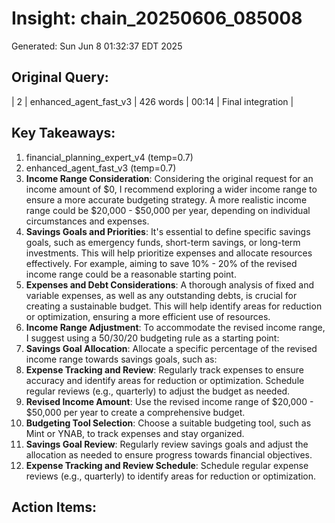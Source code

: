 # Insight: chain_20250606_085008
Generated: Sun Jun  8 01:32:37 EDT 2025

## Original Query:
| 2 | enhanced_agent_fast_v3 | 426 words | 00:14 | Final integration |

## Key Takeaways:
1. financial_planning_expert_v4 (temp=0.7)
2. enhanced_agent_fast_v3 (temp=0.7)
1. **Income Range Consideration**: Considering the original request for an income amount of $0, I recommend exploring a wider income range to ensure a more accurate budgeting strategy. A more realistic income range could be $20,000 - $50,000 per year, depending on individual circumstances and expenses.
2. **Savings Goals and Priorities**: It's essential to define specific savings goals, such as emergency funds, short-term savings, or long-term investments. This will help prioritize expenses and allocate resources effectively. For example, aiming to save 10% - 20% of the revised income range could be a reasonable starting point.
3. **Expenses and Debt Considerations**: A thorough analysis of fixed and variable expenses, as well as any outstanding debts, is crucial for creating a sustainable budget. This will help identify areas for reduction or optimization, ensuring a more efficient use of resources.
1. **Income Range Adjustment**: To accommodate the revised income range, I suggest using a 50/30/20 budgeting rule as a starting point:
2. **Savings Goal Allocation**: Allocate a specific percentage of the revised income range towards savings goals, such as:
3. **Expense Tracking and Review**: Regularly track expenses to ensure accuracy and identify areas for reduction or optimization. Schedule regular reviews (e.g., quarterly) to adjust the budget as needed.
1. **Revised Income Amount**: Use the revised income range of $20,000 - $50,000 per year to create a comprehensive budget.
2. **Budgeting Tool Selection**: Choose a suitable budgeting tool, such as Mint or YNAB, to track expenses and stay organized.
3. **Savings Goal Review**: Regularly review savings goals and adjust the allocation as needed to ensure progress towards financial objectives.
4. **Expense Tracking and Review Schedule**: Schedule regular expense reviews (e.g., quarterly) to identify areas for reduction or optimization.

## Action Items:
